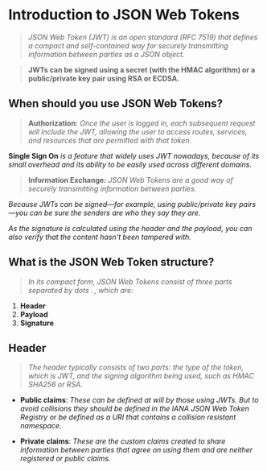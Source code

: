 # Introduction to JSON Web Tokens

> *JSON Web Token (JWT) is an open standard (RFC 7519) that defines a compact and self-contained way for securely transmitting information between parties as a JSON object.* 

> **JWTs can be signed using a secret (with the HMAC algorithm) or a public/private key pair using RSA or ECDSA.**



## When should you use JSON Web Tokens?

> **Authorization:** *Once the user is logged in, each subsequent request will include the JWT, allowing the user to access routes, services, and resources that are permitted with that token.* 

**Single Sign On** *is a feature that widely uses JWT nowadays, because of its small overhead and its ability to be easily used across different domains.*



> **Information Exchange:** *JSON Web Tokens are a good way of securely transmitting information between parties.* 

*Because JWTs can be signed—for example, using public/private key pairs—you can be sure the senders are who they say they are.*

*As the signature is calculated using the header and the payload, you can also verify that the content hasn't been tampered with.*


## What is the JSON Web Token structure?
 
> *In its compact form, JSON Web Tokens consist of three parts separated by dots `.`, which are:*


1. **Header**
2. **Payload**
3. **Signature**



## Header

> *The header typically consists of two parts: the type of the token, which is JWT, and the signing algorithm being used, such as HMAC SHA256 or RSA.*


* **Public claims**: *These can be defined at will by those using JWTs. But to avoid collisions they should be defined in the IANA JSON Web Token Registry or be defined as a URI that contains a collision resistant namespace.*

* **Private claims**: *These are the custom claims created to share information between parties that agree on using them and are neither registered or public claims.*
